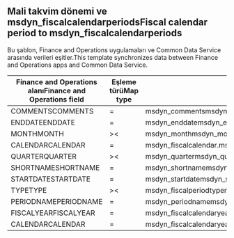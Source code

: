 ## <a name="fiscal-calendar-period-to-msdyn_fiscalcalendarperiods"></a><span data-ttu-id="47188-101">Mali takvim dönemi ve msdyn_fiscalcalendarperiods</span><span class="sxs-lookup"><span data-stu-id="47188-101">Fiscal calendar period to msdyn_fiscalcalendarperiods</span></span>

<span data-ttu-id="47188-102">Bu şablon, Finance and Operations uygulamaları ve Common Data Service arasında verileri eşitler.</span><span class="sxs-lookup"><span data-stu-id="47188-102">This template synchronizes data between Finance and Operations apps and Common Data Service.</span></span>

<span data-ttu-id="47188-103">Finance and Operations alanı</span><span class="sxs-lookup"><span data-stu-id="47188-103">Finance and Operations field</span></span> | <span data-ttu-id="47188-104">Eşleme türü</span><span class="sxs-lookup"><span data-stu-id="47188-104">Map type</span></span> | <span data-ttu-id="47188-105">Diğer Dynamics 365 alanı</span><span class="sxs-lookup"><span data-stu-id="47188-105">Other Dynamics 365 field</span></span> | <span data-ttu-id="47188-106">Varsayılan değer</span><span class="sxs-lookup"><span data-stu-id="47188-106">Default value</span></span>
---|---|---|---
<span data-ttu-id="47188-107">COMMENTS</span><span class="sxs-lookup"><span data-stu-id="47188-107">COMMENTS</span></span> | = | <span data-ttu-id="47188-108">msdyn_comments</span><span class="sxs-lookup"><span data-stu-id="47188-108">msdyn_comments</span></span> | 
<span data-ttu-id="47188-109">ENDDATE</span><span class="sxs-lookup"><span data-stu-id="47188-109">ENDDATE</span></span> | = | <span data-ttu-id="47188-110">msdyn_enddate</span><span class="sxs-lookup"><span data-stu-id="47188-110">msdyn_enddate</span></span> | 
<span data-ttu-id="47188-111">MONTH</span><span class="sxs-lookup"><span data-stu-id="47188-111">MONTH</span></span> | >< | <span data-ttu-id="47188-112">msdyn_month</span><span class="sxs-lookup"><span data-stu-id="47188-112">msdyn_month</span></span> | 
<span data-ttu-id="47188-113">CALENDAR</span><span class="sxs-lookup"><span data-stu-id="47188-113">CALENDAR</span></span> | = | <span data-ttu-id="47188-114">msdyn_fiscalcalendar.msdyn_calendar</span><span class="sxs-lookup"><span data-stu-id="47188-114">msdyn_fiscalcalendar.msdyn_calendar</span></span> | 
<span data-ttu-id="47188-115">QUARTER</span><span class="sxs-lookup"><span data-stu-id="47188-115">QUARTER</span></span> | >< | <span data-ttu-id="47188-116">msdyn_quarter</span><span class="sxs-lookup"><span data-stu-id="47188-116">msdyn_quarter</span></span> | 
<span data-ttu-id="47188-117">SHORTNAME</span><span class="sxs-lookup"><span data-stu-id="47188-117">SHORTNAME</span></span> | = | <span data-ttu-id="47188-118">msdyn_shortname</span><span class="sxs-lookup"><span data-stu-id="47188-118">msdyn_shortname</span></span> | 
<span data-ttu-id="47188-119">STARTDATE</span><span class="sxs-lookup"><span data-stu-id="47188-119">STARTDATE</span></span> | = | <span data-ttu-id="47188-120">msdyn_startdate</span><span class="sxs-lookup"><span data-stu-id="47188-120">msdyn_startdate</span></span> | 
<span data-ttu-id="47188-121">TYPE</span><span class="sxs-lookup"><span data-stu-id="47188-121">TYPE</span></span> | >< | <span data-ttu-id="47188-122">msdyn_fiscalperiodtype</span><span class="sxs-lookup"><span data-stu-id="47188-122">msdyn_fiscalperiodtype</span></span> | 
<span data-ttu-id="47188-123">PERIODNAME</span><span class="sxs-lookup"><span data-stu-id="47188-123">PERIODNAME</span></span> | = | <span data-ttu-id="47188-124">msdyn_periodname</span><span class="sxs-lookup"><span data-stu-id="47188-124">msdyn_periodname</span></span> | 
<span data-ttu-id="47188-125">FISCALYEAR</span><span class="sxs-lookup"><span data-stu-id="47188-125">FISCALYEAR</span></span> | = | <span data-ttu-id="47188-126">msdyn_fiscalcalendaryear.msdyn_name</span><span class="sxs-lookup"><span data-stu-id="47188-126">msdyn_fiscalcalendaryear.msdyn_name</span></span> | 
<span data-ttu-id="47188-127">CALENDAR</span><span class="sxs-lookup"><span data-stu-id="47188-127">CALENDAR</span></span> | = | <span data-ttu-id="47188-128">msdyn_fiscalcalendaryear.msdyn_fiscalcalendarname</span><span class="sxs-lookup"><span data-stu-id="47188-128">msdyn_fiscalcalendaryear.msdyn_fiscalcalendarname</span></span> | 
